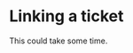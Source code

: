 
# Linking a ticket

This could take some time.

<script pocketbase>
    const ticket_id = request.body.id;
    
    // example create data
    const data = {
        "name": ticketName,
        "description": ticketDescription,
        "depends_on": [],
        "status": "backlog"
    };

    const record = await pb.collection('ticket').create(data);

    reply.redirect('/overview/tickets')
</script>